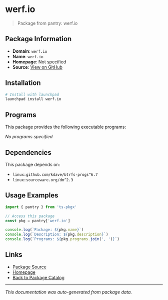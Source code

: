 # werf.io

> Package from pantry: werf.io

## Package Information

- **Domain**: `werf.io`
- **Name**: `werf.io`
- **Homepage**: Not specified
- **Source**: [View on GitHub](https://github.com/pkgxdev/pantry/tree/main/projects/werf.io/package.yml)

## Installation

```bash
# Install with launchpad
launchpad install werf.io
```

## Programs

This package provides the following executable programs:

*No programs specified*

## Dependencies

This package depends on:

- `linux:github.com/kdave/btrfs-progs^6.7`
- `linux:sourceware.org/dm^2.3`

## Usage Examples

```typescript
import { pantry } from 'ts-pkgx'

// Access this package
const pkg = pantry['werf.io']

console.log(`Package: ${pkg.name}`)
console.log(`Description: ${pkg.description}`)
console.log(`Programs: ${pkg.programs.join(', ')}`)
```

## Links

- [Package Source](https://github.com/pkgxdev/pantry/tree/main/projects/werf.io/package.yml)
- [Homepage](#)
- [Back to Package Catalog](../../package-catalog.md)

---

*This documentation was auto-generated from package data.*
